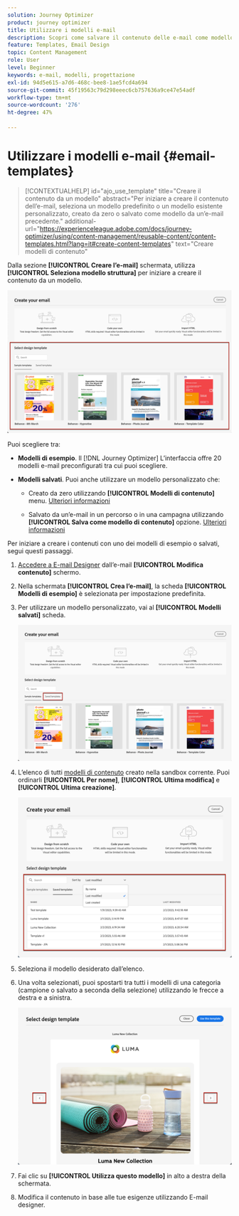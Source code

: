 ```yaml
---
solution: Journey Optimizer
product: journey optimizer
title: Utilizzare i modelli e-mail
description: Scopri come salvare il contenuto delle e-mail come modello e riutilizzarlo in Journey Optimizer
feature: Templates, Email Design
topic: Content Management
role: User
level: Beginner
keywords: e-mail, modelli, progettazione
exl-id: 94d5e615-a7d6-468c-bee8-1ae5fcd4a694
source-git-commit: 45f19563c79d298eeec6cb757636a9ce47e54adf
workflow-type: tm+mt
source-wordcount: '276'
ht-degree: 47%

---
```


# Utilizzare i modelli e-mail {#email-templates}

>[!CONTEXTUALHELP]
>id="ajo_use_template"
>title="Creare il contenuto da un modello"
>abstract="Per iniziare a creare il contenuto dell’e-mail, seleziona un modello predefinito o un modello esistente personalizzato, creato da zero o salvato come modello da un’e-mail precedente."
>additional-url="https://experienceleague.adobe.com/docs/journey-optimizer/using/content-management/reusable-content/content-templates.html?lang=it#create-content-templates" text="Creare modelli di contenuto"

Dalla sezione **[!UICONTROL Creare l’e-mail]** schermata, utilizza **[!UICONTROL Seleziona modello struttura]** per iniziare a creare il contenuto da un modello.

![](assets/email_designer-templates.png)

Puoi scegliere tra:

* **Modelli di esempio**. Il [!DNL Journey Optimizer] L’interfaccia offre 20 modelli e-mail preconfigurati tra cui puoi scegliere.

* **Modelli salvati**. Puoi anche utilizzare un modello personalizzato che:

   * Creato da zero utilizzando **[!UICONTROL Modelli di contenuto]** menu. [Ulteriori informazioni](../content-management/content-templates.md#create-template-from-scratch)

   * Salvato da un’e-mail in un percorso o in una campagna utilizzando **[!UICONTROL Salva come modello di contenuto]** opzione. [Ulteriori informazioni](../content-management/content-templates.md#save-as-template)

Per iniziare a creare i contenuti con uno dei modelli di esempio o salvati, segui questi passaggi.

1. [Accedere a E-mail Designer](get-started-email-design.md) dall’e-mail **[!UICONTROL Modifica contenuto]** schermo.

1. Nella schermata **[!UICONTROL Crea l’e-mail]**, la scheda **[!UICONTROL Modelli di esempio]** è selezionata per impostazione predefinita.

1. Per utilizzare un modello personalizzato, vai al **[!UICONTROL Modelli salvati]** scheda.

   ![](assets/email_designer-saved-templates-tab.png)

1. L’elenco di tutti [modelli di contenuto](../content-management/content-templates.md#create-content-templates) creato nella sandbox corrente. Puoi ordinarli **[!UICONTROL Per nome]**, **[!UICONTROL Ultima modifica]** e **[!UICONTROL Ultima creazione]**.

   ![](assets/email_designer-saved-templates-filter.png)

1. Seleziona il modello desiderato dall’elenco.

1. Una volta selezionati, puoi spostarti tra tutti i modelli di una categoria (campione o salvato a seconda della selezione) utilizzando le frecce a destra e a sinistra.

   ![](assets/email_designer-saved-templates-navigate.png)

1. Fai clic su **[!UICONTROL Utilizza questo modello]** in alto a destra della schermata.

1. Modifica il contenuto in base alle tue esigenze utilizzando E-mail designer.
